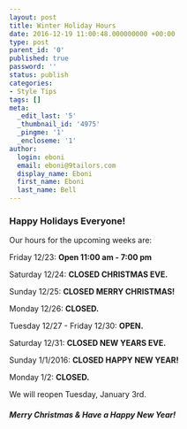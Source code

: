```yaml
---
layout: post
title: Winter Holiday Hours
date: 2016-12-19 11:00:48.000000000 +00:00
type: post
parent_id: '0'
published: true
password: ''
status: publish
categories:
- Style Tips
tags: []
meta:
  _edit_last: '5'
  _thumbnail_id: '4975'
  _pingme: '1'
  _encloseme: '1'
author:
  login: eboni
  email: eboni@9tailors.com
  display_name: Eboni
  first_name: Eboni
  last_name: Bell
---
```

### Happy Holidays Everyone!

Our hours for the upcoming weeks are:

Friday 12/23: **Open 11:00 am - 7:00 pm**

Saturday 12/24: **CLOSED CHRISTMAS EVE.**

Sunday 12/25: **CLOSED MERRY CHRISTMAS!**

Monday 12/26: **CLOSED.**

Tuesday 12/27 - Friday 12/30: **OPEN.**

Saturday 12/31: **CLOSED NEW YEARS EVE.**

Sunday 1/1/2016: **CLOSED HAPPY NEW YEAR!**

Monday 1/2: **CLOSED.**

We will reopen Tuesday, January 3rd.

##### Merry Christmas & Have a Happy New Year!